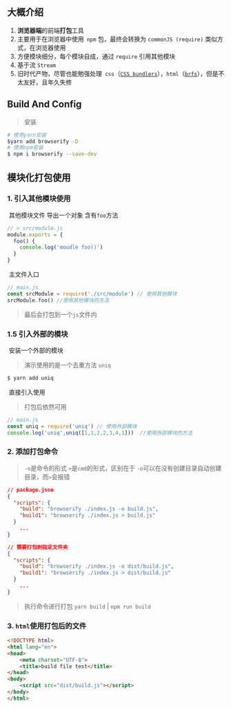 ## 大概介绍

1. **浏览器端**的前端**打包**工具
2. 主要用于在浏览器中使用` npm` 包，最终会转换为 `commonJS (require)` 类似方式，在浏览器使用
3. 方便模块细分，每个模块自成，通过 `require` 引用其他模块
4. 基于流 `Stream`
5. 旧时代产物，尽管也能勉强处理` css`（[`CSS bundlers`](https://github.com/browserify/awesome-browserify#css-bundlers)），`html`（[`brfs`](https://github.com/browserify/brfs)），但是不太友好，且年久失修

## **Build And Config**

> 安装

```bash
# 使用yarn安装
$yarn add browserify -D
# 使用npm安装
$ npm i browserify --save-dev
```

## 模块化打包使用

### 	1. 引入其他模块使用

​		其他模块文件 导出一个对象 含有`foo`方法

```js
// > src/module.js
module.exports = {
  foo() {
    console.log('moudle foo()')
  }
}
```

​		主文件入口

```js
// main.js
const srcModule = require('./src/module') // 使用其他模块
srcModule.foo() //使用其他模块的方法
```

> 最后会打包到一个`js`文件内

### 1.5 引入外部的模块

​		安装一个外部的模块 

>  演示使用的是一个去重方法 `uniq`

```bash
$ yarn add uniq
```

​		直接引入使用

> 打包后依然可用

```js
// main.js
const uniq = require('uniq') // 使用外部模块
console.log('uniq',uniq([1,1,2,2,3,4,1]))  //使用外部模块的方法
```

### 2. 添加打包命令

> `-o`是命令的形式  `>`是`cmd`的形式，区别在于 `-o`可以在没有创建目录自动创建目录，而`>`会报错

```json
// package.json
{
  "scripts": {
    "build": "browserify ./index.js -o build.js",
    "build1": "browserify ./index.js > build.js"
  }
    ...
}

// 需要打包到指定文件夹
{
  "scripts": {
    "build": "browserify ./index.js -o dist/build.js",
    "build1": "browserify ./index.js > dist/build.js"
  }
    ...
}
```

> 执行命令进行打包 `yarn build` | `npm run build`

### 3. `html`使用打包后的文件

```html
<!DOCTYPE html>
<html lang="en">
<head>
    <meta charset="UTF-8">
    <title>build file test</title>
</head>
<body>
    <script src="dist/build.js"></script>
</body>
</html>
```

